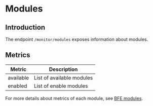 # Modules

## Introduction

The endpoint `/monitor/modules` exposes information about modules.

## Metrics

| Metric       | Description               |
| ------------ | ------------------------- |
| available    | List of available modules |
| enabled      | List of enable modules    |

For more details about metrics of each module, see [BFE modules](../modules/modules.md).
